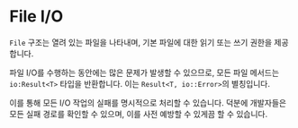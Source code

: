 # File I/O

`File` 구조는 열려 있는 파일을 나타내며, 기본 파일에 대한 읽기 또는 쓰기 권한을 제공합니다.

파일 I/O를 수행하는 동안에는 많은 문제가 발생할 수 있으므로, 모든 파일 메서드는 `io:Result<T>` 타입을 반환합니다. 이는 `Result<T, io::Error>`의 별칭입니다.

이를 통해 모든 I/O 작업의 실패를 명시적으로 처리할 수 있습니다. 덕분에 개발자들은 모든 실패 경로를 확인할 수 있으며, 이를 사전 예방할 수 있게끔 할 수 있습니다.